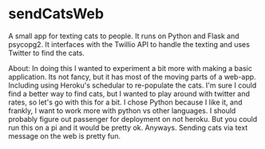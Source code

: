 # sendCatsWeb
A small app for texting cats to people.
It runs on Python and Flask and psycopg2.
It interfaces with the Twillio API to handle the texting and uses Twitter to find the cats.  

About: In doing this I wanted to experiment a bit more with making a basic application. Its not fancy, but it has most of the moving parts of a web-app. Including using Heroku's schedular to re-populate the cats. I'm sure I could find a better way to find cats, but I wanted to play around with twitter and rates, so let's go with this for a bit. I chose Python because I like it, and frankly, I want to work more with python vs other languages. I should probably figure out passenger for deployment on not heroku. But you could run this on a pi and it would be pretty ok. Anyways. Sending cats via text message on the web is pretty fun. 